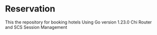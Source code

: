 # Reservation

This the repository for booking hotels
Using 
Go version 1.23.0
Chi Router and SCS Session Management

  